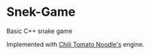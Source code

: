 # Snek-Game
Basic C++ snake game

Implemented with [Chili Tomato Noodle's](https://wiki.planetchili.net/index.php/Main_Page) engine.
